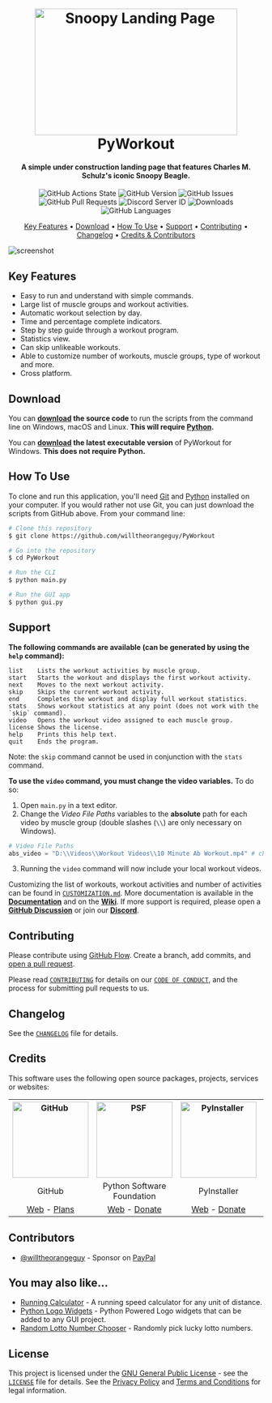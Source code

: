 <!-- Logo -->
<h1 align="center">
  <img src="https://raw.githubusercontent.com/willtheorangeguy/Snoopy-Landing-Page/master/docs/images/logo.png" height="250px" width="400px" alt="Snoopy Landing Page">
  <br>
  PyWorkout
  <br>
</h1>

<!-- Copy -->
<h4 align="center">A simple under construction landing page that features Charles M. Schulz's iconic Snoopy Beagle.</h4>

<!-- Badges -->
<div align="center">
  <!-- Stability -->
  <img alt="GitHub Actions State" src="https://github.com/willtheorangeguy/Snoopy-Landing-Page/actions/workflows/pages/pages-build-deployment/badge.svg">
  <!-- Version -->
  <img alt="GitHub Version" src="https://img.shields.io/github/v/release/willtheorangeguy/Snoopy-Landing-Page">
  <!-- Issues -->
  <img alt="GitHub Issues" src="https://img.shields.io/github/issues/willtheorangeguy/Snoopy-Landing-Page">
  <!-- Pull Requests -->
  <img alt="GitHub Pull Requests" src="https://img.shields.io/github/issues-pr/willtheorangeguy/Snoopy-Landing-Page">
  <!-- Discord -->
  <img alt="Discord Server ID" src="https://img.shields.io/discord/960376610240987176">
  <!-- Downloads -->
  <img alt="Downloads" src="https://img.shields.io/github/downloads/willtheorangeguy/Snoopy-Landing-Page/total">
  <!-- Language Count -->
  <img alt="GitHub Languages" src="https://img.shields.io/github/languages/count/willtheorangeguy/Snoopy-Landing-Page">
</div>

<!-- Navigation -->
<p align="center">
  <a href="#key-features">Key Features</a> •
  <a href="#download">Download</a> •
  <a href="#how-to-use">How To Use</a> •
  <a href="#support">Support</a> •
  <a href="#contributing">Contributing</a> •
  <a href="#changelog">Changelog</a> •
  <a href="#credits">Credits & Contributors</a>
</p>

<!-- Screenshot(s) -->
![screenshot](https://raw.githubusercontent.com/willtheorangeguy/Snoopy-Landing-Page/master/docs/images/landing.png)

## Key Features

* Easy to run and understand with simple commands.
* Large list of muscle groups and workout activities.
* Automatic workout selection by day.
* Time and percentage complete indicators.
* Step by step guide through a workout program.
* Statistics view.
* Can skip unlikeable workouts.
* Able to customize number of workouts, muscle groups, type of workout and more.
* Cross platform.

## Download

You can **[download](https://github.com/willtheorangeguy/PyWorkout/releases/latest) the source code** to run the scripts from the command line on Windows, macOS and Linux. **This will require [Python](https://www.python.org/downloads/).**

You can **[download](https://github.com/willtheorangeguy/PyWorkout/releases/latest) the latest executable version** of PyWorkout for Windows. **This does not require Python.**

## How To Use

To clone and run this application, you'll need [Git](https://git-scm.com/downloads) and [Python](https://www.python.org/downloads/) installed on your computer. If you would rather not use Git, you can just download the scripts from GitHub above. From your command line:

```bash
# Clone this repository
$ git clone https://github.com/willtheorangeguy/PyWorkout

# Go into the repository
$ cd PyWorkout

# Run the CLI
$ python main.py

# Run the GUI app
$ python gui.py
```

## Support

**The following commands are available (can be generated by using the `help` command):**

```text
list    Lists the workout activities by muscle group.
start   Starts the workout and displays the first workout activity.
next    Moves to the next workout activity.
skip    Skips the current workout activity.
end     Completes the workout and display full workout statistics.
stats   Shows workout statistics at any point (does not work with the `skip` command).
video   Opens the workout video assigned to each muscle group.
license Shows the license.
help    Prints this help text.
quit    Ends the program.
```

Note: the `skip` command cannot be used in conjunction with the `stats` command.

**To use the `video` command, you must change the video variables.** To do so:

1. Open `main.py` in a text editor.
2. Change the _Video File Paths_ variables to the **absolute** path for each video by muscle group (double slashes (`\\`) are only necessary on Windows).

```python
# Video File Paths
abs_video = "D:\\Videos\\Workout Videos\\10 Minute Ab Workout.mp4" # change these to personal video path
```

3. Running the `video` command will now include your local workout videos.

Customizing the list of workouts, workout activities and number of activities can be found in [`CUSTOMIZATION.md`](https://github.com/willtheorangeguy/PyWorkout/tree/main/docs). More documentation is available in the **[Documentation](https://github.com/willtheorangeguy/PyWorkout/tree/main/docs)** and on the **[Wiki](https://github.com/willtheorangeguy/PyWorkout/wiki)**. If more support is required, please open a **[GitHub Discussion](https://github.com/willtheorangeguy/PyWorkout/discussions/new)** or join our **[Discord](https://discord.gg/YFMcACG9rh)**.

## Contributing

Please contribute using [GitHub Flow](https://guides.github.com/introduction/flow). Create a branch, add commits, and [open a pull request](https://github.com/willtheorangeguy/PyWorkout/compare).

Please read [`CONTRIBUTING`](CONTRIBUTING.md) for details on our [`CODE OF CONDUCT`](CODE_OF_CONDUCT.md), and the process for submitting pull requests to us.

## Changelog

See the [`CHANGELOG`](CHANGELOG.md) file for details.

## Credits

This software uses the following open source packages, projects, services or websites:

<!-- Credits Table -->
<table>
  <tr>
    <th align="center"><img src="https://github.githubassets.com/images/modules/logos_page/GitHub-Mark.png" width="150" height="150" alt="GitHub"/></th>
    <th align="center"><img src="https://upload.wikimedia.org/wikipedia/commons/thumb/c/c3/Python-logo-notext.svg/182px-Python-logo-notext.svg.png" width="150" height="150" alt="PSF"/></th>
    <th align="center"><img src="https://pyinstaller.readthedocs.io/en/v4.2/_static/pyinstaller-draft1a.ico" width="150" height="150" alt="PyInstaller"/></th>
    <th align="center"><img src="https://pbs.twimg.com/profile_images/912151274551885824/sjzD5vK9_400x400.jpg" width="150" height="150" alt="Carbon"/></th>
  </tr>
  <tr>
    <td align="center">GitHub</td>
    <td align="center">Python Software Foundation</td>
    <td align="center">PyInstaller</td>
    <td align="center">Carbon</td>
  </tr>
  <tr>
    <td align="center"><a href="https://github.com/">Web</a> - <a href="https://github.com/pricing">Plans</a></td>
    <td align="center"><a href="https://www.python.org/">Web</a> - <a href="https://psfmember.org/civicrm/contribute/transact?reset=1&id=2">Donate</a></td>
    <td align="center"><a href="https://pyinstaller.readthedocs.io/en/stable/">Web</a> - <a href="https://www.pyinstaller.org/funding.html#funding-by-individuals">Donate</a></td>
    <td align="center"><a href="https://carbon.now.sh/">Web</a></td>
  </tr>
</table>

## Contributors

* [@willtheorangeguy](https://github.com/willtheorangeguy) - Sponsor on [PayPal](https://paypal.me/wvdg44?country.x=CA&locale.x=en_US)

## You may also like...

* [Running Calculator](https://github.com/willtheorangeguy/Running-Calculator) - A running speed calculator for any unit of distance.
* [Python Logo Widgets](https://github.com/willtheorangeguy/Python-Logo-Widgets) - Python Powered Logo widgets that can be added to any GUI project.
* [Random Lotto Number Chooser](https://github.com/willtheorangeguy/Random-Lotto-Number-Chooser) - Randomly pick lucky lotto numbers.

## License

This project is licensed under the [GNU General Public License](https://www.gnu.org/licenses/gpl-3.0.en.html) - see the [`LICENSE`](LICENSE.md) file for details. See the [Privacy Policy](https://github.com/willtheorangeguy/PyWorkout/blob/main/docs/legal/PRIVACY.md) and [Terms and Conditions](https://github.com/willtheorangeguy/PyWorkout/blob/main/docs/legal/TERMS.md) for legal information.
